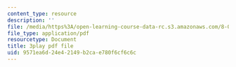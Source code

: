 ```yaml
---
content_type: resource
description: ''
file: /media/https%3A/open-learning-course-data-rc.s3.amazonaws.com/8-04-quantum-physics-i-spring-2016/9571ea6d24e42149b2cae780f6cf6c6c_3368145.pdf
file_type: application/pdf
resourcetype: Document
title: 3play pdf file
uid: 9571ea6d-24e4-2149-b2ca-e780f6cf6c6c
---
```

